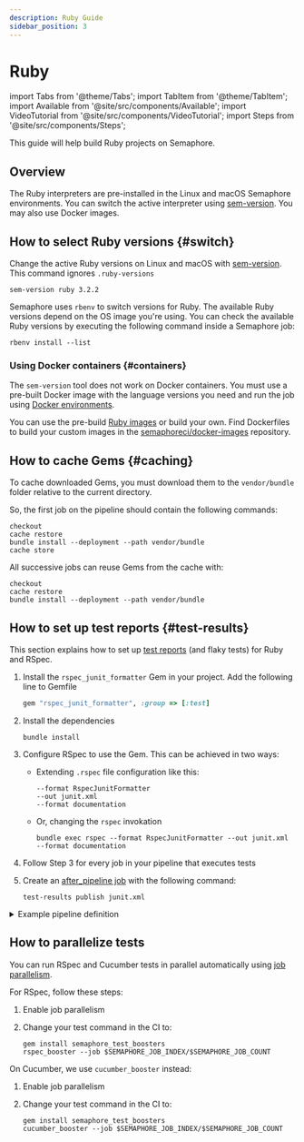 ```yaml
---
description: Ruby Guide
sidebar_position: 3
---
```


# Ruby

import Tabs from '@theme/Tabs';
import TabItem from '@theme/TabItem';
import Available from '@site/src/components/Available';
import VideoTutorial from '@site/src/components/VideoTutorial';
import Steps from '@site/src/components/Steps';

This guide will help build Ruby projects on Semaphore.

## Overview

The Ruby interpreters are pre-installed in the Linux and macOS Semaphore environments. You can switch the active interpreter using [sem-version](../../reference/toolbox#sem-version). You may also use Docker images.

## How to select Ruby versions {#switch}

Change the active Ruby versions on Linux and macOS with [sem-version](../../reference/toolbox#sem-version). This command ignores `.ruby-versions`

```shell
sem-version ruby 3.2.2
```

Semaphore uses `rbenv` to switch versions for Ruby. The available Ruby versions depend on the OS image you're using. You can check the available Ruby versions by executing the following command inside a Semaphore job:

```shell
rbenv install --list
```

### Using Docker containers {#containers}

The `sem-version` tool does not work on Docker containers. You must use a pre-built Docker image with the language versions you need and run the job using [Docker environments](../../using-semaphore/pipelines#docker-environments).

You can use the pre-build [Ruby images](../../using-semaphore/optimization/container-registry#ruby) or build your own. Find Dockerfiles to build your custom images in the [semaphoreci/docker-images](https://github.com/semaphoreci/docker-images) repository.

## How to cache Gems {#caching}

To cache downloaded Gems, you must download them to the `vendor/bundle` folder relative to the current directory.

So, the first job on the pipeline should contain the following commands:

```shell
checkout
cache restore
bundle install --deployment --path vendor/bundle
cache store
```

All successive jobs can reuse Gems from the cache with:

```shell
checkout
cache restore
bundle install --deployment --path vendor/bundle
```

## How to set up test reports {#test-results}

This section explains how to set up [test reports](../../using-semaphore/tests/test-reports) (and flaky tests) for Ruby and RSpec.

<Steps>

1. Install the `rspec_junit_formatter` Gem in your project. Add the following line to Gemfile

    ```ruby
    gem "rspec_junit_formatter", :group => [:test]
    ```

2. Install the dependencies

    ```shell
    bundle install
    ```

3. Configure RSpec to use the Gem. This can be achieved in two ways:

    - Extending `.rspec` file configuration like this:

        ```text
        --format RspecJunitFormatter
        --out junit.xml
        --format documentation
        ```
    - Or, changing the `rspec` invokation

        ```shell
        bundle exec rspec --format RspecJunitFormatter --out junit.xml --format documentation
        ```

4. Follow Step 3 for every job in your pipeline that executes tests
5. Create an [after_pipeline job](../../using-semaphore/pipelines#after-pipeline-job) with the following command:

    ```shell
    test-results publish junit.xml
    ```

</Steps>

<details>
<summary>Example pipeline definition</summary>
<div>

```yaml title="Using test reports on Ruby"
- name: Tests
  task:
    prologue:
      commands:
        - checkout
        - cache restore
        - bundle install --deployment --path vendor/bundle
        - cache store

    job:
      name: "Tests"
      commands:
        - checkout
        - cache restore
        - bundle install --deployment --path vendor/bundle
        # Or bundle exec rspec if using .rspec configuration file
        - bundle exec rspec --format RspecJunitFormatter --out junit.xml --format documentation

    epilogue:
      always:
        commands:
          - test-results publish junit.xml
```

</div>
</details>

## How to parallelize tests

You can run RSpec and Cucumber tests in parallel automatically using [job parallelism](../../using-semaphore/jobs#job-parallelism). 

For RSpec, follow these steps:

<Steps>

1. Enable job parallelism
2. Change your test command in the CI to:

    ```shell
    gem install semaphore_test_boosters
    rspec_booster --job $SEMAPHORE_JOB_INDEX/$SEMAPHORE_JOB_COUNT
    ```

</Steps>

On Cucumber, we use `cucumber_booster` instead:

<Steps>

1. Enable job parallelism
2. Change your test command in the CI to:

    ```shell
    gem install semaphore_test_boosters
    cucumber_booster --job $SEMAPHORE_JOB_INDEX/$SEMAPHORE_JOB_COUNT
    ```

</Steps>


